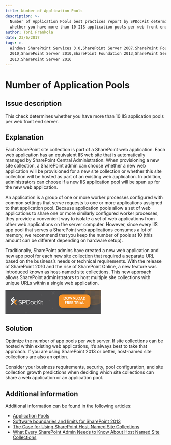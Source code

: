 ```yaml
---
title: Number of Application Pools
description: >-
  Number of Application Pools best practices report by SPDocKit determines
  whether you have more than 10 IIS application pools per web front end server.
author: Toni Frankola
date: 23/6/2017
tags: >-
  Windows SharePoint Services 3.0,SharePoint Server 2007,SharePoint Foundation
  2010,SharePoint Server 2010,SharePoint Foundation 2013,SharePoint Server
  2013,SharePoint Server 2016
---
```


# Number of Application Pools

## Issue description

This check determines whether you have more than 10 IIS application pools per web front end server.

## Explanation

Each SharePoint site collection is part of a SharePoint web application. Each web application has an equivalent IIS web site that is automatically managed by SharePoint Central Administration. When provisioning a new site collection, a SharePoint admin can choose whether a new web application will be provisioned for a new site collection or whether this site collection will be hosted as part of an existing web application. In addition, administrators can choose if a new IIS application pool will be spun up for the new web application.

An application is a group of one or more worker processes configured with common settings that serve requests to one or more applications assigned to that application pool. Because application pools allow a set of web applications to share one or more similarly configured worker processes, they provide a convenient way to isolate a set of web applications from other web applications on the server computer. However, since every IIS app pool that serves a SharePoint web applications consumes a lot of memory, we recommend that you keep the number of pools at 10 \(this amount can be different depending on hardware setup\).

Traditionally, SharePoint admins have created a new web application and new app pool for each new site collection that required a separate URL based on the business’s needs or technical requirements. With the release of SharePoint 2010 and the rise of SharePoint Online, a new feature was introduced known as host-named site collections. This new approach allows SharePoint administrators to host multiple site collections with unique URLs within a single web application.

[![Download SPDocKit](../../../.gitbook/assets/spdockit_download.png)](http://bit.ly/2US0Zna)

## Solution

Optimize the number of app pools per web server. If site collections can be hosted within existing web applications, it’s always best to take that approach. If you are using SharePoint 2013 or better, host-named site collections are also an option.

Consider your business requirements, security, pool configuration, and site collection growth predictions when deciding which site collections can share a web application or an application pool.

## Additional information

Additional information can be found in the following articles:

* [Application Pools](https://www.iis.net/configreference/system.applicationhost/applicationpools)
* [Software boundaries and limits for SharePoint 2013](https://technet.microsoft.com/en-us/library/cc262787.aspx)
* [The Case for Using SharePoint Host-Named Site Collections](http://sharepointpromag.com/sharepoint-administration/case-using-sharepoint-host-named-site-collections)
* [What Every SharePoint Admin Needs to Know About Host Named Site Collections](https://blogs.msdn.microsoft.com/kaevans/2012/03/27/what-every-sharepoint-admin-needs-to-know-about-host-named-site-collections/)

